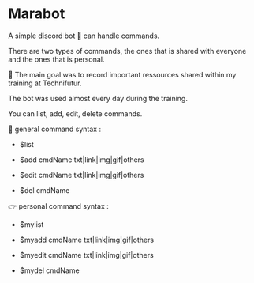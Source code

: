 # Marabot
A simple discord bot :robot: can handle commands. 

There are two types of commands, the ones that is shared with everyone and the ones that is personal.

:dart: The main goal was to record important ressources shared within my training at Technifutur. 

The bot was used almost every day during the training.

You can list, add, edit, delete commands.

:handshake: general command syntax :  

- $list  

- $add cmdName txt|link|img|gif|others  

- $edit cmdName txt|link|img|gif|others  

- $del cmdName  

:point_right: personal command syntax :  

- $mylist  

- $myadd cmdName txt|link|img|gif|others  

- $myedit cmdName txt|link|img|gif|others  

- $mydel cmdName  

